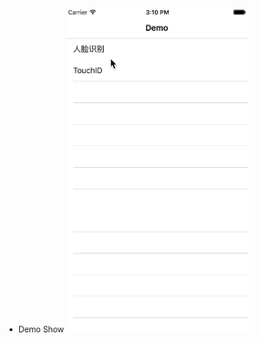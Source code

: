 * Demo Show
![image](https://github.com/indexjincieryi/FaceAndTouchID/blob/master/FaceAndTouchID.gif)